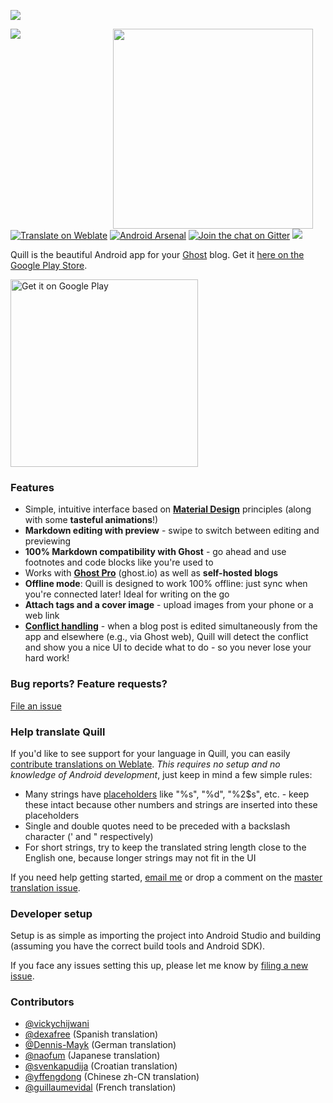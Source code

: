 [![](http://i.imgur.com/iuTrwv9.png)][playstore]

<img src="screenshots/demo.gif" width="320" align="right" hspace="20">

[![](https://img.shields.io/circleci/project/vickychijwani/quill.svg)](https://circleci.com/gh/vickychijwani/quill)
[![Translate on Weblate](https://hosted.weblate.org/widgets/quill/en/shields-badge.svg)](https://hosted.weblate.org/engage/quill/en/?utm_source=widget)
[![Android Arsenal](https://img.shields.io/badge/Android%20Arsenal-Quill-green.svg?style=true)](https://android-arsenal.com/details/3/3729)
[![Join the chat on Gitter](https://badges.gitter.im/vickychijwani/quill.svg)](https://gitter.im/vickychijwani/quill?utm_source=badge&utm_medium=badge&utm_campaign=pr-badge&utm_content=badge)
![](https://img.shields.io/github/tag/vickychijwani/quill.svg)

Quill is the beautiful Android app for your [Ghost](https://ghost.org) blog. Get it [here on the Google Play Store][playstore].

<a href='https://play.google.com/store/apps/details?id=me.vickychijwani.spectre&utm_source=global_co&utm_medium=prtnr&utm_content=Mar2515&utm_campaign=PartBadge&pcampaignid=MKT-Other-global-all-co-prtnr-py-PartBadge-Mar2515-1'><img alt='Get it on Google Play' src='https://play.google.com/intl/en_us/badges/images/generic/en_badge_web_generic.png' width='300px'/></a>

### Features

- Simple, intuitive interface based on **[Material Design](https://material.google.com/)** principles (along with some **tasteful animations**!)
- **Markdown editing with preview** - swipe to switch between editing and previewing
- **100% Markdown compatibility with Ghost** - go ahead and use footnotes and code blocks like you're used to
- Works with **[Ghost Pro](https://ghost.org/pricing/)** (ghost.io) as well as **self-hosted blogs**
- **Offline mode**: Quill is designed to work 100% offline: just sync when you're connected later! Ideal for writing on the go
- **Attach tags and a cover image** - upload images from your phone or a web link
- **[Conflict handling][conflict-ui]** - when a blog post is edited simultaneously from the app and elsewhere (e.g., via Ghost web), Quill will detect the conflict and show you a nice UI to decide what to do - so you never lose your hard work!

### Bug reports? Feature requests?

[File an issue](/CONTRIBUTING.md)

### Help translate Quill

If you'd like to see support for your language in Quill, you can easily [contribute translations on Weblate][weblate]. _This requires no setup and no knowledge of Android development_, just keep in mind a few simple rules:

- Many strings have [placeholders](http://envyandroid.com/android-string-xml-resource-formatting/) like "%s", "%d", "%2$s", etc. - keep these intact because other numbers and strings are inserted into these placeholders
- Single and double quotes need to be preceded with a backslash character (\' and \" respectively)
- For short strings, try to keep the translated string length close to the English one, because longer strings may not fit in the UI

If you need help getting started, [email me](mailto:vickychijwani@gmail.com) or drop a comment on the [master translation issue](https://github.com/vickychijwani/quill/issues/26).

### Developer setup

Setup is as simple as importing the project into Android Studio and building (assuming you have the correct build tools and Android SDK).

If you face any issues setting this up, please let me know by [filing a new issue](/issues/new).

### Contributors

- [@vickychijwani](https://github.com/vickychijwani)
- [@dexafree](https://github.com/dexafree) (Spanish translation)
- [@Dennis-Mayk](https://github.com/Dennis-Mayk) (German translation)
- [@naofum](https://github.com/naofum) (Japanese translation)
- [@svenkapudija](https://github.com/svenkapudija) (Croatian translation)
- [@yffengdong](https://hosted.weblate.org/user/yffengdong/) (Chinese zh-CN translation)
- [@guillaumevidal](https://github.com/guillaumevidal) (French translation)


[playstore]: https://play.google.com/store/apps/details?id=me.vickychijwani.spectre
[weblate]: https://hosted.weblate.org/engage/quill/en/
[conflict-ui]: https://github.com/vickychijwani/quill/issues/144#issuecomment-264991612
